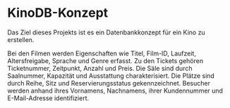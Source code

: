 # KinoDB-Konzept

Das Ziel dieses Projekts ist es ein Datenbankkonzept für ein Kino zu erstellen. 

Bei den Filmen werden Eigenschaften wie Titel, Film-ID, Laufzeit, Altersfreigabe, Sprache und Genre erfasst. 
Zu den Tickets gehören Ticketnummer, Zeitpunkt, Anzahl und Preis. 
Die Säle sind durch Saalnummer, Kapazität und Ausstattung charakterisiert. Die Plätze sind durch Reihe, Sitz und Reservierungsstatus gekennzeichnet. 
Besucher werden anhand ihres Vornamens, Nachnamens, ihrer Kundennummer und E-Mail-Adresse identifiziert. 
